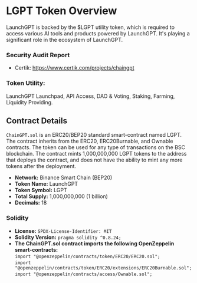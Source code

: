 # LGPT Token Overview
LaunchGPT is backed by the $LGPT utility token, which is required to access various AI tools and products powered by LaunchGPT. It's playing a significant role in the ecosystem of LaunchGPT. 

### Security Audit Report
- Certik: https://www.certik.com/projects/chaingpt

### Token Utility:
LaunchGPT Launchpad, API Access, DAO & Voting, Staking, Farming, Liquidity Providing.

## Contract Details
`ChainGPT.sol` is an ERC20/BEP20 standard smart-contract named LGPT. The contract inherits from the ERC20, ERC20Burnable, and Ownable contracts. The token can be used for any type of transactions on the BSC blockchain. The contract mints 1,000,000,000 LGPT tokens to the address that deploys the contract, and does not have the ability to mint any more tokens after the deployment. 

- <b>Network:</b> Binance Smart Chain (BEP20)
- <b>Token Name:</b> LaunchGPT
- <b>Token Symbol:</b> LGPT
- <b>Total Supply:</b> 1,000,000,000 (1 billion)
- <b>Decimals:</b> 18

### Solidity
- <b>License:</b> `SPDX-License-Identifier: MIT`
- <b>Solidity Version:</b> `pragma solidity ^0.8.24;`
- <b>The ChainGPT.sol contract imports the following OpenZeppelin smart-contracts:</b><br>
`import "@openzeppelin/contracts/token/ERC20/ERC20.sol";`<br>
`import "@openzeppelin/contracts/token/ERC20/extensions/ERC20Burnable.sol";`<br>
`import "@openzeppelin/contracts/access/Ownable.sol";`<br>
